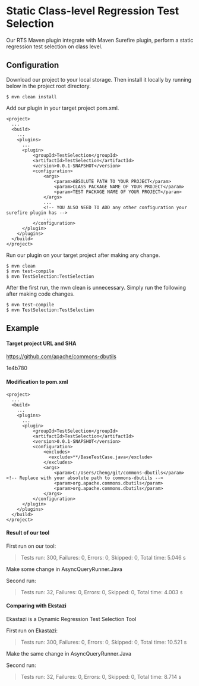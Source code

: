 # Static Class-level Regression Test Selection
Our RTS Maven plugin integrate with Maven Surefire plugin, perform a static regression test selection on class level.

## Configuration
Download our project to your local storage. Then install it locally by running below in the project root directory.
```
$ mvn clean install
```

Add our plugin in your target project pom.xml.
```
<project>
  ...
  <build>
    ...
    <plugins>
      ...
      <plugin>
          <groupId>TestSelection</groupId>
          <artifactId>TestSelection</artifactId>
          <version>0.0.1-SNAPSHOT</version>
          <configuration>
              <args>
                  <param>ABSOLUTE PATH TO YOUR PROJECT</param>
                  <param>CLASS PACKAGE NAME OF YOUR PROJECT</param>
                  <param>TEST PACKAGE NAME OF YOUR PROJECT</param>
              </args>
              ...
              <!-- YOU ALSO NEED TO ADD any other configuration your surefire plugin has -->
              ...
          </configuration>
      </plugin>
    </plugins>
  </build>
</project>
```
Run our plugin on your target project after making any change.
```
$ mvn clean
$ mvn test-compile
$ mvn TestSelection:TestSelection
```
After the first run, the mvn clean is unnecessary. Simply run the following after making code changes.
```
$ mvn test-compile
$ mvn TestSelection:TestSelection
```

## Example
#### Target project URL and SHA

https://github.com/apache/commons-dbutils

1e4b780


#### Modification to pom.xml
```
<project>
  ...
  <build>
    ...
    <plugins>
      ...
      <plugin>
          <groupId>TestSelection</groupId>
          <artifactId>TestSelection</artifactId>
          <version>0.0.1-SNAPSHOT</version>
          <configuration>
              <excludes>
                <exclude>**/BaseTestCase.java</exclude>
              </excludes>
              <args>
                  <param>C:/Users/Cheng/git/commons-dbutils</param> <!-- Replace with your absolute path to commons-dbutils -->
                  <param>org.apache.commons.dbutils</param>
                  <param>org.apache.commons.dbutils</param>
              </args>
          </configuration>
      </plugin>
    </plugins>
  </build>
</project>
```

#### Result of our tool
First run on our tool: 
>Tests run: 300, Failures: 0, Errors: 0, Skipped: 0, Total time: 5.046 s

Make some change in AsyncQueryRunner.Java

Second run:
>Tests run: 32, Failures: 0, Errors: 0, Skipped: 0, Total time: 4.003 s

#### Comparing with Ekstazi
Ekastazi is a Dynamic Regression Test Selection Tool

First run on Ekastazi:
>Tests run: 300, Failures: 0, Errors: 0, Skipped: 0, Total time: 10.521 s

Make the same change in AsyncQueryRunner.Java

Second run:
>Tests run: 32, Failures: 0, Errors: 0, Skipped: 0, Total time: 8.714 s


